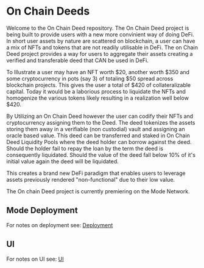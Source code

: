 # On Chain Deeds 
Welcome to the On Chain Deed repository. The On Chain Deed project is being built to provide users with a new more convinient way of doing DeFi. In short user assets by nature are scattered on blockchain, a user can have a mix of NFTs and tokens that are not readily 
utilisable in DeFi. The on Chain Deed project provides a way for users to aggregate their assets creating a verified and transferable deed that CAN be used in DeFi. 

To Illustrate a user may have an NFT worth $20, another worth $350 and some cryptocurrency in pots (say 3) of totaling $50 spread across blockchain projects. This gives the user a total of $420 of collateralizable capital. Today it would be a  laborious process to liquidate the NFTs and homogenize the various tokens likely resulting in a realization well below $420. 

By Utilizing an On Chain Deed however the user can codify their NFTs and cryptocurrency assigning them to the Deed. The deed tokenizes the assets storing them away in a verifiable (non custodial) vault and assigning an oracle based value. This deed can be transferred and staked in On Chain Deed Liquidity Pools where the deed holder can borrow against the deed. Should the holder fail to repay the loan by the term the deed is consequently liquidated. Should the value of the deed fall below 10% of it's initial value again the deed will be liquidated. 

This creates a brand new DeFi paradigm that enables users to leverage assets previously rendered "non-functional" due to their low value. 

The On chain Deed project is currently premiering on the Mode Network. 

## Mode Deployment 
For notes on deployment see:
[Deployment](dapp/evm/deploy/README.md)

## UI 
For notes on UI see: 
[UI](dapp/ui/README.md)
